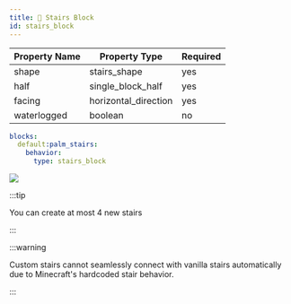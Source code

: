 ```yaml
---
title: 🎢 Stairs Block
id: stairs_block
---
```


| Property Name | Property Type | Required |
|---------|---------|---------|
| shape    | stairs_shape   | yes   |
| half    | single_block_half   | yes   |
| facing     | horizontal_direction   | yes   |
| waterlogged    | boolean   | no   |

```yml
blocks:
  default:palm_stairs:
    behavior:
      type: stairs_block
```

![](/img/stairs_block.png)

:::tip

You can create at most 4 new stairs

:::

:::warning

Custom stairs cannot seamlessly connect with vanilla stairs automatically due to Minecraft's hardcoded stair behavior.

:::